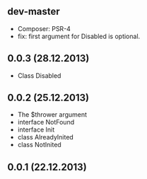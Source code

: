 ## dev-master

* Composer: PSR-4
* fix: first argument for Disabled is optional.

## 0.0.3 (28.12.2013)

* Class Disabled

## 0.0.2 (25.12.2013)

* The $thrower argument
* interface NotFound
* interface Init
* class AlreadyInited
* class NotInited

## 0.0.1 (22.12.2013)
